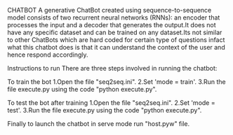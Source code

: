 CHATBOT
A generative ChatBot created using sequence-to-sequence model consists of two recurrent neural networks (RNNs): an encoder that processes the input and a decoder that generates the output.It does not have any specific dataset and can be trained on any dataset.Its not similar to other ChatBots which are hard coded for certain type of questions infact what this chatbot does is that it can understand the context of the user and hence respond accordingly.

Instructions to run
There are three steps involved in running the chatbot:

To train the bot
1.Open the file "seq2seq.ini".
2.Set 'mode = train'.
3.Run the file execute.py using the code "python execute.py".

To test the bot after training
1.Open the file "seq2seq.ini".
2.Set 'mode = test'.
3.Run the file execute.py using the code "python execute.py".

Finally to launch the chatbot in serve mode run "host.pyw" file.